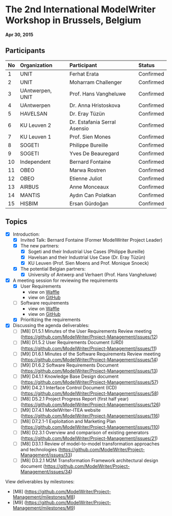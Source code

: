 The 2nd International ModelWriter Workshop in Brussels, Belgium
===
**Apr 30, 2015**

Participants
---

No | Organization  | Participant |Status
:-- | :------ | :--- | :---
1 | UNIT | Ferhat Erata | Confirmed
2 | UNIT | Moharram Challenger | Confirmed
3 | UAntwerpen, UNIT | Prof. Hans Vangheluwe | Confirmed
4 | UAntwerpen | Dr. Anna Hristoskova | Confirmed
5 | HAVELSAN | Dr. Eray Tüzün | Confirmed
6 | KU Leuven 2 | Dr. Estafania Serral Asensio | Confirmed
7 | KU Leuven 1 | Prof. Sien Mones | Confirmed
8 | SOGETI | Philippe Bureille | Confirmed
9 | SOGETI | Yves De Beauregard | Confirmed
10 | Independent | Bernard Fontaine | Confirmed
11 | OBEO | Marwa Rostren | Confirmed
12 | OBEO | Etienne Juliot | Confirmed
13 | AIRBUS | Anne Monceaux  | Confirmed
14 | MANTIS | Aydın Can Polatkan  | Confirmed
15 | HISBIM | Ersan Gürdoğan | Confirmed


Topics
---
- [x] Introduction:
  - [x] Invited Talk: Bernard Fontaine (Former ModelWriter Project Leader)
  - [x] The new partners:
    - [x] Sogeti and their Industrial Use Cases (Philippe Bureille)
    - [x] Havelsan and their Industrial Use Case (Dr. Eray Tüzün)
    - [x] KU Leuven (Prof. Sien Moens and Prof. Monique Snoeck)
  - [x] The potential Belgian partners:
      - [x] University of Antwerp and Verhaert (Prof. Hans Vangheluwe)
- [x] A meeting session for reviewing the requirements
    - [x] User Requirements
        - view on [Waffle](https://waffle.io/modelwriter/requirements?label=User%20Requirements%20Document%20%28URD%29)
        - view on [GitHub](https://github.com/ModelWriter/Requirements/labels/User%20Requirements%20Document%20%28URD%29)
    - [ ] Software requirements
        - view on [Waffle](https://waffle.io/modelwriter/requirements?label=Software%20Requirements%20Document%20%28SRD%29)
        - view on [GitHub](https://github.com/ModelWriter/Requirements/labels/Software%20Requirements%20Document%20%28SRD%29)
    - [x] Prioritizing the requirements
- [x] Discussing the agenda deliverables:
  - [ ] [M8] D1.5.1 Minutes of the User Requirements Review meeting (https://github.com/ModelWriter/Project-Management/issues/12)
  - [ ] [M8] D1.5.2 User Requirements Document (URD) (https://github.com/ModelWriter/Project-Management/issues/11)
  - [ ] [M9] D1.6.1 Minutes of the Software Requirements Review meeting (https://github.com/ModelWriter/Project-Management/issues/14)
  - [ ] [M9] D1.6.2 Software Requirements Document (https://github.com/ModelWriter/Project-Management/issues/13)
  - [ ] [M9] D4.1.1 Knowledge Base Design document (https://github.com/ModelWriter/Project-Management/issues/57)
  - [ ] [M9] D4.2.1 Interface Control Document (ICD) (https://github.com/ModelWriter/Project-Management/issues/58)
  - [ ] [M8] D5.2.1 Project Progress Report (first half year) (https://github.com/ModelWriter/Project-Management/issues/126)
  - [ ] [M9] D7.4.1 ModelWriter-ITEA website (https://github.com/ModelWriter/Project-Management/issues/116)
  - [ ] [M8] D7.2.1-1 Exploitation and Marketing Plan (https://github.com/ModelWriter/Project-Management/issues/110)
  - [ ] [M8] D2.3.1 Overview and comparison of existing generators (https://github.com/ModelWriter/Project-Management/issues/21)
  - [ ] [M8] D3.1.1 Review of model-to-model transformation approaches and technologies (https://github.com/ModelWriter/Project-Management/issues/33)
  - [ ] [M8] D3.2.1 M2M Transformation Framework architectural design document (https://github.com/ModelWriter/Project-Management/issues/34)

View deliverables by milestones:
  - [M8] (https://github.com/ModelWriter/Project-Management/milestones/M8)
  - [M9] (https://github.com/ModelWriter/Project-Management/milestones/M9)
